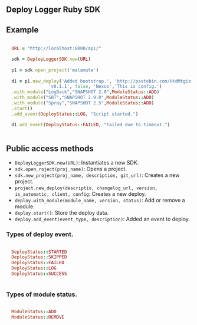 ## Deploy Logger Ruby SDK

## Example

```ruby

  URL = "http://localhost:8000/api/"

  sdk = DeployLoggerSDK.new(URL)
  
  p1 = sdk.open_project('malamute')
  
  d1 = p1.new_deploy('Added bootstrap.', 'http://pastebin.com/HtdMtgiz',
                'v0.1.1', false, 'Nexus','This is config.')
  .with_module("LogBack","SNAPSHOT 2.0",ModuleStatus::ADD)
  .with_module("SBT","SNAPSHOT 2.9.0",ModuleStatus::ADD)
  .with_module("Spray","SNAPSHOT 2.5",ModuleStatus::ADD)
  .start()
  .add_event(DeployStatus::LOG, "Script started.")

  d1.add_event(DeployStatus::FAILED, "Failed due to timeout.")
  
```

## Public access methods

- `DeployLoggerSDK.new(URL)`: Instantiates a new SDK.
- `sdk.open_roject(proj_name)`: Opens a project.
- `sdk.new_project(proj_name, description, git_url)`: Creates a new project.
- `project.new_deploy(descriptio, changelog_url, version, is_automatic, client, config`: Creates a new deploy.
- `deploy.with_module(module_name, version, status)`: Add or remove a module.
- `deploy.start()`: Store the deploy data.
- `deploy.add_event(event_type, description)`: Added an event to deploy.

### Types of deploy event.

```ruby

  DeployStatus::STARTED
  DeployStatus::SKIPPED
  DeployStatus::FAILED
  DeployStatus::LOG
  DeployStatus::SUCCESS
  
```

### Types of module status.

```ruby

  ModuleStatus::ADD
  ModuleStatus::REMOVE
  
```